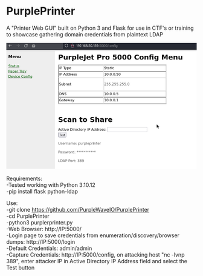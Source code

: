# PurplePrinter

A "Printer Web GUI" built on Python 3 and Flask for use in CTF's or training to showcase gathering domain credentials from plaintext LDAP</br>

![My Image](PurplePrinterConfig.png)

Requirements:</br>
-Tested working with Python 3.10.12</br>
-pip install flask python-ldap</br>

Use:</br>
-git clone https://github.com/PurpleWaveIO/PurplePrinter</br>
-cd PurplePrinter</br>
-python3 purplerprinter.py</br>
-Web Browser: http://IP:5000/</br>
-Login page to save credentials from enumeration/discovery/browser dumps: http://IP:5000/login</br>
-Default Credentials: admin/admin</br>
-Capture Credentials: http://IP:5000/config, on attacking host "nc -lvnp 389", enter attacker IP in Active Directory IP Address field and select the Test button</br>
